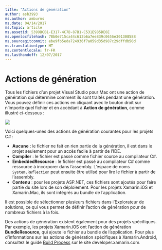 ```yaml
---
title: "Actions de génération"
author: asb3993
ms.author: amburns
ms.date: 04/14/2017
ms.topic: article
ms.assetid: 5399BCB1-E317-4C7B-87B1-C531E985DE6E
ms.openlocfilehash: 78b0e715ca44c613b6a7ee839c0656e301308588
ms.sourcegitcommit: ebe9fb5eda724936f7a059d35d987c29dffdb50d
ms.translationtype: HT
ms.contentlocale: fr-FR
ms.lasthandoff: 12/07/2017
---
```

# <a name="build-actions"></a>Actions de génération 

Tous les fichiers d’un projet Visual Studio pour Mac ont une action de génération qui détermine comment ils sont traités pendant une génération. Vous pouvez définir ces actions en cliquant avec le bouton droit sur n’importe quel fichier et en accédant à **Action de génération**, comme illustré ci-dessous :

![](media/projects-and-solutions-image1.png)

Voici quelques-unes des actions de génération courantes pour les projets C# :

* **Aucune** : le fichier ne fait en rien partie de la génération, il est dans le projet seulement pour un accès facile à partir de l’IDE.
* **Compiler** : le fichier est passé comme fichier source au compilateur C#.
* **EmbeddedResource** : le fichier est passé au compilateur C# comme ressource à incorporer dans l’assembly. L’espace de noms `System.Reflection` peut ensuite être utilisé pour lire le fichier à partir de l’assembly.
* **Contenu** : pour les projets ASP.NET, ces fichiers sont ajoutés pour faire partie du site lors de son déploiement. Pour les projets Xamarin.iOS et Xamarin.Mac, ils sont intégrés au bundle de l’application.

Il est possible de sélectionner plusieurs fichiers dans l’Explorateur de solutions, ce qui vous permet de définir l’action de génération pour de nombreux fichiers à la fois.

Des actions de génération existent également pour des projets spécifiques. Par exemple, les projets Xamarin.iOS ont l’action de génération **BundleResource**, qui ajoute le fichier au bundle de l’application. Pour plus d’informations sur les actions de génération spécifiques à Xamarin.Android, consultez le guide [Build Process](https://developer.xamarin.com/guides/android/under_the_hood/build_process/#Build_Actions) sur le site developer.xamarin.com.